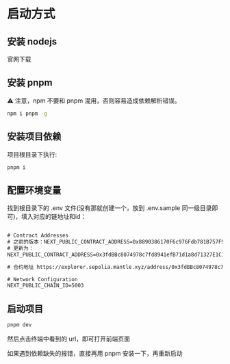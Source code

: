 # 启动方式

## 安装 nodejs

官网下载

## 安装 pnpm 

⚠️ 注意，npm 不要和 pnpm 混用，否则容易造成依赖解析错误。

```bash
npm i pnpm -g
```

## 安装项目依赖

项目根目录下执行:

```bash
pnpm i
```

## 配置环境变量

找到根目录下的 .env 文件(没有那就创建一个，放到 .env.sample 同一级目录即可)，填入对应的链地址和id：



```txt

# Contract Addresses
# 之前的版本：NEXT_PUBLIC_CONTRACT_ADDRESS=0x8890386170F6c976Fdb781B757F9b6B66CC0Cf31
# 更新为：
NEXT_PUBLIC_CONTRACT_ADDRESS=0x3fdBBc8074978c7fd8941efB71d1a8d71327E1C1

# 合约地址 https://explorer.sepolia.mantle.xyz/address/0x3fdBBc8074978c7fd8941efB71d1a8d71327E1C1

# Network Configuration
NEXT_PUBLIC_CHAIN_ID=5003   
```

## 启动项目

```bash
pnpm dev
```

然后点击终端中看到的 url，即可打开前端页面

如果遇到依赖缺失的报错，直接再用 pnpm 安装一下，再重新启动





